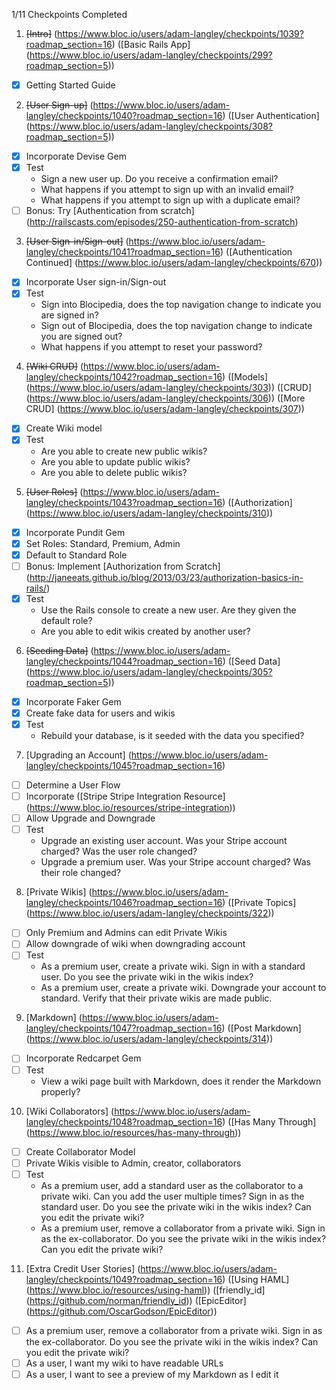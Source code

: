 1/11 Checkpoints Completed

1. ~~[Intro]~~ (https://www.bloc.io/users/adam-langley/checkpoints/1039?roadmap_section=16) ([Basic Rails App] (https://www.bloc.io/users/adam-langley/checkpoints/299?roadmap_section=5))
  * [x] Getting Started Guide

2. ~~[User Sign-up]~~ (https://www.bloc.io/users/adam-langley/checkpoints/1040?roadmap_section=16) ([User Authentication] (https://www.bloc.io/users/adam-langley/checkpoints/308?roadmap_section=5))
  * [x] Incorporate Devise Gem
  * [x] Test
    * Sign a new user up. Do you receive a confirmation email?
    * What happens if you attempt to sign up with an invalid email?
    * What happens if you attempt to sign up with a duplicate email?
  * [ ] Bonus: Try [Authentication from scratch] (http://railscasts.com/episodes/250-authentication-from-scratch)

3. ~~[User Sign-in/Sign-out]~~ (https://www.bloc.io/users/adam-langley/checkpoints/1041?roadmap_section=16) ([Authentication Continued] (https://www.bloc.io/users/adam-langley/checkpoints/670))
  * [x] Incorporate User sign-in/Sign-out
  * [x] Test
    * Sign into Blocipedia, does the top navigation change to indicate you are signed in?
    * Sign out of Blocipedia, does the top navigation change to indicate you are signed out?
    * What happens if you attempt to reset your password?

4. ~~[Wiki CRUD]~~ (https://www.bloc.io/users/adam-langley/checkpoints/1042?roadmap_section=16) ([Models] (https://www.bloc.io/users/adam-langley/checkpoints/303)) ([CRUD] (https://www.bloc.io/users/adam-langley/checkpoints/306)) ([More CRUD] (https://www.bloc.io/users/adam-langley/checkpoints/307))
  * [x] Create Wiki model
  * [x] Test
    * Are you able to create new public wikis?
    * Are you able to update public wikis?
    * Are you able to delete public wikis?

5. ~~[User Roles]~~ (https://www.bloc.io/users/adam-langley/checkpoints/1043?roadmap_section=16) ([Authorization] (https://www.bloc.io/users/adam-langley/checkpoints/310))
  * [x] Incorporate Pundit Gem
  * [x] Set Roles: Standard, Premium, Admin
  * [x] Default to Standard Role
  * [ ] Bonus: Implement [Authorization from Scratch] (http://janeeats.github.io/blog/2013/03/23/authorization-basics-in-rails/)
  * [x] Test
    * Use the Rails console to create a new user. Are they given the default role?
    * Are you able to edit wikis created by another user?

6. ~~[Seeding Data]~~ (https://www.bloc.io/users/adam-langley/checkpoints/1044?roadmap_section=16) ([Seed Data] (https://www.bloc.io/users/adam-langley/checkpoints/305?roadmap_section=5))
  * [x] Incorporate Faker Gem
  * [x] Create fake data for users and wikis
  * [x] Test
    * Rebuild your database, is it seeded with the data you specified?

7. [Upgrading an Account] (https://www.bloc.io/users/adam-langley/checkpoints/1045?roadmap_section=16)
  * [ ] Determine a User Flow
  * [ ] Incorporate ([Stripe Stripe Integration Resource] (https://www.bloc.io/resources/stripe-integration))
  * [ ] Allow Upgrade and Downgrade
  * [ ] Test
    * Upgrade an existing user account. Was your Stripe account charged? Was the user role changed?
    * Upgrade a premium user. Was your Stripe account charged? Was their role changed?

8. [Private Wikis] (https://www.bloc.io/users/adam-langley/checkpoints/1046?roadmap_section=16) ([Private Topics] (https://www.bloc.io/users/adam-langley/checkpoints/322))
  * [ ] Only Premium and Admins can edit Private Wikis
  * [ ] Allow downgrade of wiki when downgrading account
  * [ ] Test
    * As a premium user, create a private wiki. Sign in with a standard user. Do you see the private wiki in the wikis index?
    * As a premium user, create a private wiki. Downgrade your account to standard. Verify that their private wikis are made public.

9. [Markdown] (https://www.bloc.io/users/adam-langley/checkpoints/1047?roadmap_section=16) ([Post Markdown] (https://www.bloc.io/users/adam-langley/checkpoints/314))
  * [ ] Incorporate Redcarpet Gem
  * [ ] Test
    * View a wiki page built with Markdown, does it render the Markdown properly?

10. [Wiki Collaborators] (https://www.bloc.io/users/adam-langley/checkpoints/1048?roadmap_section=16) ([Has Many Through] (https://www.bloc.io/resources/has-many-through))
  * [ ] Create Collaborator Model
  * [ ] Private Wikis visible to Admin, creator, collaborators
  * [ ] Test
    * As a premium user, add a standard user as the collaborator to a private wiki. Can you add the user multiple times? Sign in as the standard user. Do you see the private wiki in the wikis index? Can you edit the private wiki?
    * As a premium user, remove a collaborator from a private wiki. Sign in as the ex-collaborator. Do you see the private wiki in the wikis index? Can you edit the private wiki?

11. [Extra Credit User Stories] (https://www.bloc.io/users/adam-langley/checkpoints/1049?roadmap_section=16) ([Using HAML] (https://www.bloc.io/resources/using-haml)) ([friendly_id] (https://github.com/norman/friendly_id)) ([EpicEditor] (https://github.com/OscarGodson/EpicEditor))
  * [ ] As a premium user, remove a collaborator from a private wiki. Sign in as the ex-collaborator. Do you see the private wiki in the wikis index? Can you edit the private wiki?
  * [ ] As a user, I want my wiki to have readable URLs
  * [ ] As a user, I want to see a preview of my Markdown as I edit it